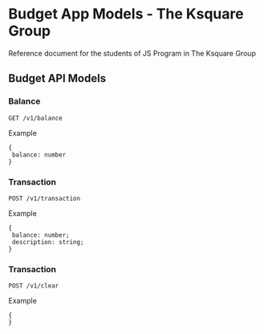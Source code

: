 # Budget App Models - The Ksquare Group

Reference document for the students of JS Program in The Ksquare Group

## Budget API Models

### Balance

```
GET /v1/balance
```

Example

```interface
{
 balance: number
}
```

### Transaction

```
POST /v1/transaction
```

Example

```interface
{
 balance: number;
 description: string;
}
```

### Transaction

```
POST /v1/clear
```

Example

```interface
{
}
```
